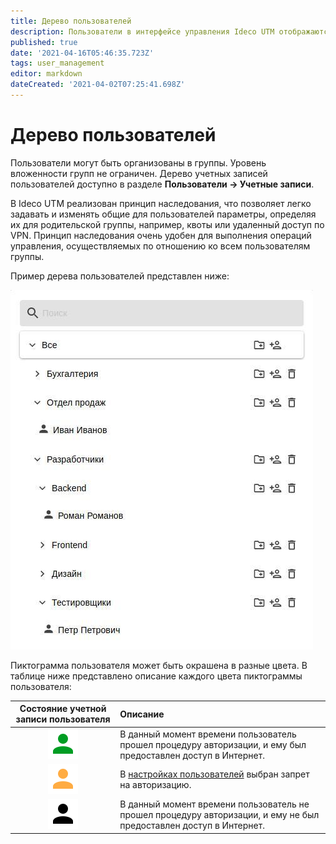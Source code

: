 ```yaml
---
title: Дерево пользователей
description: Пользователи в интерфейсе управления Ideco UTM отображаются в виде дерева
published: true
date: '2021-04-16T05:46:35.723Z'
tags: user_management
editor: markdown
dateCreated: '2021-04-02T07:25:41.698Z'
---
```


# Дерево пользователей

Пользователи могут быть организованы в группы. Уровень вложенности групп не ограничен. Дерево учетных записей пользователей доступно в разделе **Пользователи -&gt; Учетные записи**.

В Ideco UTM реализован принцип наследования, что позволяет легко задавать и изменять общие для пользователей параметры, определяя их для родительской группы, например, квоты или удаленный доступ по VPN. Принцип наследования очень удобен для выполнения операций управления, осуществляемых по отношению ко всем пользователям группы.

Пример дерева пользователей представлен ниже:

![](../../.gitbook/assets/tree.jpg)

Пиктограмма пользователя может быть окрашена в разные цвета. В таблице ниже представлено описание каждого цвета пиктограммы пользователя:

| Состояние учетной записи пользователя | Описание |
| :---: | :--- |
| ![mdiaccountgreen.svg](../../.gitbook/assets/mdiaccountgreen.svg) | В данный момент времени пользователь прошел процедуру авторизации, и ему был предоставлен доступ в Интернет. |
| ![mdiaccountyellow.svg](../../.gitbook/assets/mdiaccountyellow.svg) | В [настройках пользователей](customization-of-users.md)  выбран запрет на авторизацию. |
| ![mdiaccount.svg](../../.gitbook/assets/mdiaccount.svg) | В данный момент времени пользователь не прошел процедуру авторизации, и ему не был предоставлен доступ в Интернет. |

